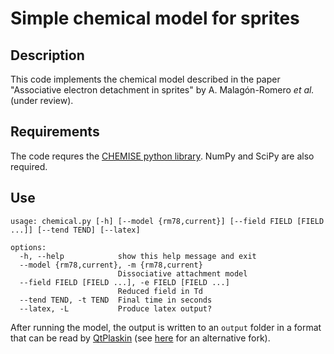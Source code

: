 # Simple chemical model for sprites

## Description
This code implements the chemical model described in the paper "Associative electron detachment in sprites" by A. Malagón-Romero _et al._ (under review).

## Requirements
The code requres the [CHEMISE python library](https://gitlab.com/aluque/chemise). NumPy and SciPy are also required.

## Use
```
usage: chemical.py [-h] [--model {rm78,current}] [--field FIELD [FIELD ...]] [--tend TEND] [--latex]

options:
  -h, --help            show this help message and exit
  --model {rm78,current}, -m {rm78,current}
                        Dissociative attachment model
  --field FIELD [FIELD ...], -e FIELD [FIELD ...]
                        Reduced field in Td
  --tend TEND, -t TEND  Final time in seconds
  --latex, -L           Produce latex output?
```

After running the model, the output is written to an `output` folder in a format that can be read by
[QtPlaskin](https://github.com/aluque/qtplaskin) (see [here](https://github.com/erwanp/qtplaskin) for an alternative fork).

